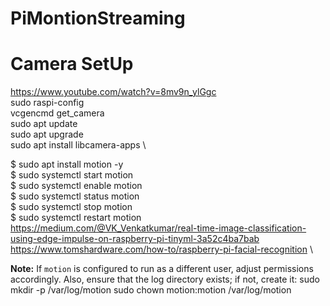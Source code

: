 # PiMontionStreaming

# Camera SetUp
https://www.youtube.com/watch?v=8mv9n_ylGgc \
sudo raspi-config \
vcgencmd get_camera \
sudo apt update \
sudo apt upgrade \
sudo apt install libcamera-apps \

$ sudo apt install motion -y \
$ sudo systemctl start motion \
$ sudo systemctl enable motion \
$ sudo systemctl status motion \
$ sudo systemctl stop motion \
$ sudo systemctl restart motion \
https://medium.com/@VK_Venkatkumar/real-time-image-classification-using-edge-impulse-on-raspberry-pi-tinyml-3a52c4ba7bab \
https://www.tomshardware.com/how-to/raspberry-pi-facial-recognition \


**Note:** If `motion` is configured to run as a different user, adjust permissions accordingly. Also, ensure that the log directory exists; if not, create it:
sudo mkdir -p /var/log/motion
sudo chown motion:motion /var/log/motion
